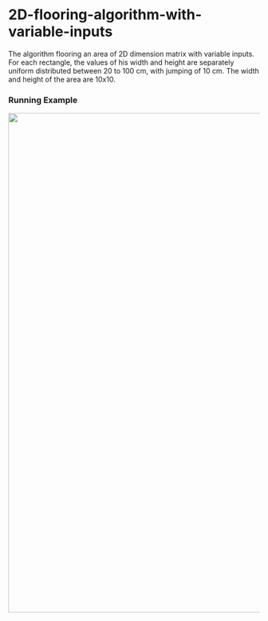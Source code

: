 # 2D-flooring-algorithm-with-variable-inputs
The algorithm flooring an area of 2D dimension matrix with variable inputs. For each rectangle, the values of his width and height are separately uniform distributed between 20 to 100 cm, with jumping of 10 cm. The width and height of the area are 10x10.  



<h3>Running Example</h3>
<img src="Images/Output.jepg" width="1000px">
